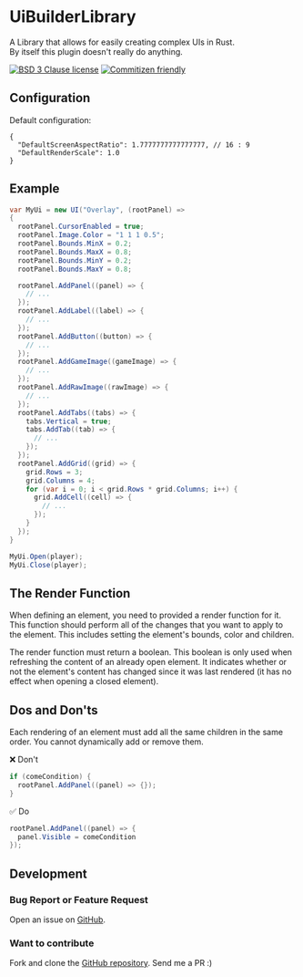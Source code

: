 # UiBuilderLibrary

A Library that allows for easily creating complex UIs in Rust.\
By itself this plugin doesn't really do anything.

[![BSD 3 Clause license](https://img.shields.io/github/license/RebeccaStevens/eslint-config-rebeccastevens.svg?style=flat-square)](https://opensource.org/licenses/BSD-3-Clause)
[![Commitizen friendly](https://img.shields.io/badge/commitizen-friendly-brightgreen.svg?style=flat-square)](https://commitizen.github.io/cz-cli/)

## Configuration

Default configuration:

```jsonc
{
  "DefaultScreenAspectRatio": 1.7777777777777777, // 16 : 9
  "DefaultRenderScale": 1.0
}
```

## Example

```cs
var MyUi = new UI("Overlay", (rootPanel) =>
{
  rootPanel.CursorEnabled = true;
  rootPanel.Image.Color = "1 1 1 0.5";
  rootPanel.Bounds.MinX = 0.2;
  rootPanel.Bounds.MaxX = 0.8;
  rootPanel.Bounds.MinY = 0.2;
  rootPanel.Bounds.MaxY = 0.8;

  rootPanel.AddPanel((panel) => {
    // ...
  });
  rootPanel.AddLabel((label) => {
    // ...
  });
  rootPanel.AddButton((button) => {
    // ...
  });
  rootPanel.AddGameImage((gameImage) => {
    // ...
  });
  rootPanel.AddRawImage((rawImage) => {
    // ...
  });
  rootPanel.AddTabs((tabs) => {
    tabs.Vertical = true;
    tabs.AddTab((tab) => {
      // ...
    });
  });
  rootPanel.AddGrid((grid) => {
    grid.Rows = 3;
    grid.Columns = 4;
    for (var i = 0; i < grid.Rows * grid.Columns; i++) {
      grid.AddCell((cell) => {
        // ...
      });
    }
  });
}

MyUi.Open(player);
MyUi.Close(player);
```

## The Render Function

When defining an element, you need to provided a render function for it.
This function should perform all of the changes that you want to apply to the element.
This includes setting the element's bounds, color and children.

The render function must return a boolean.
This boolean is only used when refreshing the content of an already open element.
It indicates whether or not the element's content has changed since it was last rendered (it has no effect when opening a closed element).

## Dos and Don'ts

Each rendering of an element must add all the same children in the same order. You cannot dynamically add or remove them.

❌ Don't
```cs
if (comeCondition) {
  rootPanel.AddPanel((panel) => {});
}
```

✅ Do
```cs
rootPanel.AddPanel((panel) => {
  panel.Visible = comeCondition
});
```

## Development

### Bug Report or Feature Request

Open an issue on [GitHub](https://github.com/RebeccaStevens/uMod-Rust-Plugin-AutoCode/issues/new/choose).

### Want to contribute

Fork and clone the [GitHub repository](https://github.com/RebeccaStevens/uMod-Rust-Plugin-AutoCode). Send me a PR :)
